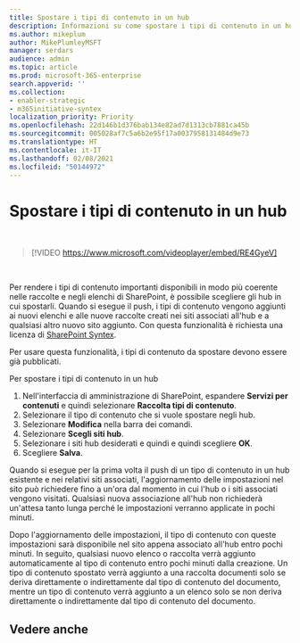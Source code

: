 ```yaml
---
title: Spostare i tipi di contenuto in un hub
description: Informazioni su come spostare i tipi di contenuto in un hub
ms.author: mikeplum
author: MikePlumleyMSFT
manager: serdars
audience: admin
ms.topic: article
ms.prod: microsoft-365-enterprise
search.appverid: ''
ms.collection:
- enabler-strategic
- m365initiative-syntex
localization_priority: Priority
ms.openlocfilehash: 22d146b1d376bab134e82ad7d1313cb7881ca45b
ms.sourcegitcommit: 005028af7c5a6b2e95f17a0037958131484d9e73
ms.translationtype: HT
ms.contentlocale: it-IT
ms.lasthandoff: 02/08/2021
ms.locfileid: "50144972"
---
```

# <a name="push-content-types-to-a-hub"></a>Spostare i tipi di contenuto in un hub

</br>

> [!VIDEO https://www.microsoft.com/videoplayer/embed/RE4GyeV]  

</br>


Per rendere i tipi di contenuto importanti disponibili in modo più coerente nelle raccolte e negli elenchi di SharePoint, è possibile scegliere gli hub in cui spostarli. Quando si esegue il push, i tipi di contenuto vengono aggiunti ai nuovi elenchi e alle nuove raccolte creati nei siti associati all'hub e a qualsiasi altro nuovo sito aggiunto. Con questa funzionalità è richiesta una licenza di [SharePoint Syntex](index.md).

Per usare questa funzionalità, i tipi di contenuto da spostare devono essere già pubblicati.

Per spostare i tipi di contenuto in un hub

1. Nell'interfaccia di amministrazione di SharePoint, espandere **Servizi per contenuti** e quindi selezionare **Raccolta tipi di contenuto**.
2. Selezionare il tipo di contenuto che si vuole spostare negli hub.
3. Selezionare **Modifica** nella barra dei comandi.
4. Selezionare **Scegli siti hub**.
5. Selezionare i siti hub desiderati e quindi e quindi scegliere **OK**.
6. Scegliere **Salva**.

Quando si esegue per la prima volta il push di un tipo di contenuto in un hub esistente e nei relativi siti associati, l'aggiornamento delle impostazioni nel sito può richiedere fino a un'ora dal momento in cui l'hub o i siti associati vengono visitati. Qualsiasi nuova associazione all'hub non richiederà un'attesa tanto lunga perché le impostazioni verranno applicate in pochi minuti.

Dopo l'aggiornamento delle impostazioni, il tipo di contenuto con queste impostazioni sarà disponibile nel sito appena associato all'hub entro pochi minuti. In seguito, qualsiasi nuovo elenco o raccolta verrà aggiunto automaticamente al tipo di contenuto entro pochi minuti dalla creazione. Un tipo di contenuto spostato verrà aggiunto a una raccolta documenti solo se deriva direttamente o indirettamente dal tipo di contenuto del documento, mentre un tipo di contenuto verrà aggiunto a un elenco solo se non deriva direttamente o indirettamente dal tipo di contenuto del documento.

## <a name="see-also"></a>Vedere anche
